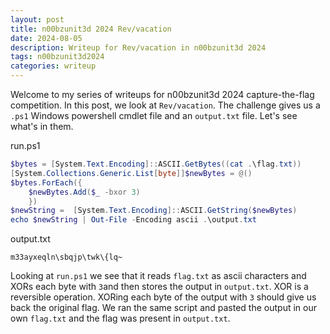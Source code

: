 ```yaml
---
layout: post
title: n00bzunit3d 2024 Rev/vacation
date: 2024-08-05 
description: Writeup for Rev/vacation in n00bzunit3d 2024
tags: n00bzunit3d2024
categories: writeup
---
```

Welcome to my series of writeups for n00bzunit3d 2024 capture-the-flag competition. In this post, we look at `Rev/vacation`. The challenge gives us a `.ps1` Windows powershell cmdlet file and an `output.txt` file. Let's see what's in them.

run.ps1
```powershell
$bytes = [System.Text.Encoding]::ASCII.GetBytes((cat .\flag.txt))
[System.Collections.Generic.List[byte]]$newBytes = @()
$bytes.ForEach({
    $newBytes.Add($_ -bxor 3)
    })
$newString =  [System.Text.Encoding]::ASCII.GetString($newBytes)
echo $newString | Out-File -Encoding ascii .\output.txt
```
output.txt

```
m33ayxeqln\sbqjp\twk\{lq~
```

Looking at `run.ps1` we see that it reads `flag.txt` as ascii characters and XORs each byte with `3`and then stores the output in `output.txt`. XOR is a reversible operation. XORing each byte of the output with `3` should give us back the original flag. We ran the same script and pasted the output in our own `flag.txt` and the flag was present in `output.txt`. 
